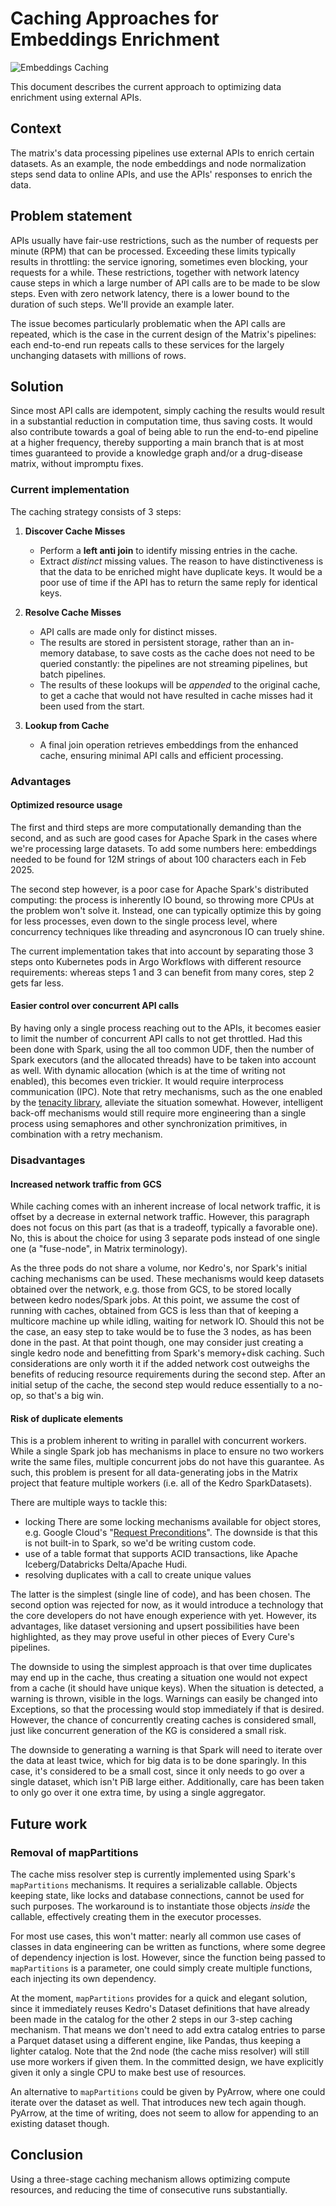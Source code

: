 # Caching Approaches for Embeddings Enrichment

![Embeddings Caching](../assets/img/embeddings_caching.png)

This document describes the current approach to optimizing data enrichment
using external APIs.

## Context

The matrix's data processing pipelines use external APIs to enrich certain
datasets. As an example, the node embeddings and node normalization steps send
data to online APIs, and use the APIs' responses to enrich the data. 

## Problem statement 

APIs usually have fair-use restrictions, such as the number of requests per
minute (RPM) that can be processed. Exceeding these limits typically results in
throttling: the service ignoring, sometimes even blocking, your requests for a
while. These restrictions, together with network latency cause steps in which a
large number of API calls are to be made to be slow steps. Even with zero
network latency, there is a lower bound to the duration of such steps.  We'll 
provide an example later.

The issue becomes particularly problematic when the API calls are repeated,
which is the case in the current design of the Matrix's pipelines: each
end-to-end run repeats calls to these services for the largely unchanging
datasets with millions of rows.

## Solution

Since most API calls are idempotent, simply caching the results would result in
a substantial reduction in computation time, thus saving costs. It would also
contribute towards a goal of being able to run the end-to-end pipeline at a
higher frequency, thereby supporting a main branch that is at most times
guaranteed to provide a knowledge graph and/or a drug-disease matrix, without
impromptu fixes.

### Current implementation

The caching strategy consists of 3 steps:

1. **Discover Cache Misses**

   - Perform a **left anti join** to identify missing entries in the cache.
   - Extract _distinct_ missing values. The reason to have distinctiveness is
     that the data to be enriched might have duplicate keys. It would be a poor
     use of time if the API has to return the same reply for identical keys.

2. **Resolve Cache Misses**

   - API calls are made only for distinct misses.
   - The results are stored in persistent storage, rather than an in-memory
     database, to save costs as the cache does not need to be queried
     constantly: the pipelines are not streaming pipelines, but batch
     pipelines.
   - The results of these lookups will be *appended* to the original cache, to
     get a cache that would not have resulted in cache misses had it been used
     from the start.

3. **Lookup from Cache**

   - A final join operation retrieves embeddings from the enhanced cache,
     ensuring minimal API calls and efficient processing.

### Advantages

#### Optimized resource usage

The first and third steps are more computationally demanding than the second,
and as such are good cases for Apache Spark in the cases where we're processing
large datasets. To add some numbers here: embeddings needed to be found for 12M
strings of about 100 characters each in Feb 2025.

The second step however, is a poor case for Apache Spark's distributed
computing: the process is inherently IO bound, so throwing more CPUs at the
problem won't solve it. Instead, one can typically optimize this by going for
less processes, even down to the single process level, where concurrency
techniques like threading and asyncronous IO can truely shine. 

The current implementation takes that into account by separating those 3 steps
onto Kubernetes pods in Argo Workflows with different resource requirements:
whereas steps 1 and 3 can benefit from many cores, step 2 gets far less.

#### Easier control over concurrent API calls

By having only a single process reaching out to the APIs, it becomes easier to
limit the number of concurrent API calls to not get throttled. Had this been
done with Spark, using the all too common UDF, then the number of Spark
executors (and the allocated threads) have to be taken into account as well.
With dynamic allocation (which is at the time of writing not enabled), this
becomes even trickier. It would require interprocess communication (IPC).  Note
that retry mechanisms, such as the one enabled by the [tenacity
library](https://pypi.org/project/tenacity/), alleviate the situation somewhat.
However, intelligent back-off mechanisms would still require more engineering
than a single process using semaphores and other synchronization primitives, in
combination with a retry mechanism.

### Disadvantages

#### Increased network traffic from GCS

While caching comes with an inherent increase of local network traffic, it is
offset by a decrease in external network traffic. However, this paragraph does
not focus on this part (as that is a tradeoff, typically a favorable one). No,
this is about the choice for using 3 separate pods instead of one single one (a
"fuse-node", in Matrix terminology).

As the three pods do not share a volume, nor Kedro's, nor Spark's initial
caching mechanisms can be used. These mechanisms would keep datasets obtained
over the network, e.g. those from GCS, to be stored locally between kedro
nodes/Spark jobs. At this point, we assume the cost of running with caches,
obtained from GCS is less than that of keeping a multicore machine up while
idling, waiting for network IO. Should this not be the case, an easy step to
take would be to fuse the 3 nodes, as has been done in the past. At that point
though, one may consider just creating a single kedro node and benefitting from
Spark's memory+disk caching. Such considerations are only worth it if the added
network cost outweighs the benefits of reducing resource requirements during
the second step. After an initial setup of the cache, the second step would
reduce essentially to a no-op, so that's a big win.

#### Risk of duplicate elements

This is a problem inherent to writing in parallel with concurrent workers.
While a single Spark job has mechanisms in place to ensure no two workers write
the same files, multiple concurrent jobs do not have this guarantee. As such,
this problem is present for all data-generating jobs in the Matrix project that
feature multiple workers (i.e. all of the Kedro SparkDatasets). 

There are multiple ways to tackle this:

- locking There are some locking mechanisms available for object stores, e.g.
  Google Cloud's "[Request
  Preconditions](https://cloud.google.com/storage/docs/request-preconditions)".
  The downside is that this is not built-in to Spark, so we'd be writing custom
  code.
- use of a table format that supports ACID transactions, like Apache
  Iceberg/Databricks Delta/Apache Hudi.
- resolving duplicates with a call to create unique values

The latter is the simplest (single line of code), and has been chosen. The
second option was rejected for now, as it would introduce a technology that the
core developers do not have enough experience with yet. However, its
advantages, like dataset versioning and upsert possibilities have been
highlighted, as they may prove useful in other pieces of Every Cure's
pipelines.

The downside to using the simplest approach is that over time duplicates may
end up in the cache, thus creating a situation one would not expect from a
cache (it should have unique keys). When the situation is detected, a warning
is thrown, visible in the logs. Warnings can easily be changed into Exceptions,
so that the processing would stop immediately if that is desired. However, the
chance of concurrently creating caches is considered small, just like
concurrent generation of the KG is considered a small risk.

The downside to generating a warning is that Spark will need to iterate over
the data at least twice, which for big data is to be done sparingly. In this
case, it's considered to be a small cost, since it only needs to go over a
single dataset, which isn't PiB large either. Additionally, care has been taken
to only go over it one extra time, by using a single aggregator.

## Future work

### Removal of mapPartitions

The cache miss resolver step is currently implemented using Spark's
`mapPartitions` mechanisms. It requires a serializable callable. Objects
keeping state, like locks and database connections, cannot be used for such
purposes. The workaround is to instantiate those objects _inside_ the callable,
effectively creating them in the executor processes.

For most use cases, this won't matter: nearly all common use cases of classes
in data engineering can be written as functions, where some degree of
dependency injection is lost. However, since the function being passed to
`mapPartitions` is a parameter, one could simply create multiple functions,
each injecting its own dependency.

At the moment, `mapPartitions` provides for a quick and elegant solution, since
it immediately reuses Kedro's Dataset definitions that have already been made
in the catalog for the other 2 steps in our 3-step caching mechanism. That
means we don't need to add extra catalog entries to parse a Parquet dataset
using a different engine, like Pandas, thus keeping a lighter catalog. Note
that the 2nd node (the cache miss resolver) will still use more workers if
given them. In the committed design, we have explicitly given it only a single
CPU to make best use of resources.

An alternative to `mapPartitions` could be given by PyArrow, where one could
iterate over the dataset as well. That introduces new tech again though.
PyArrow, at the time of writing, does not seem to allow for appending to an
existing dataset though.

## Conclusion

Using a three-stage caching mechanism allows optimizing compute resources, and
reducing the time of consecutive runs substantially.

